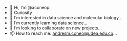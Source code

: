 
- 👋 Hi, I’m @aconeop
- 🧐 Curiosity
- 👀 I’m interested in data science and molecular biology...
- 🌱 I’m currently learning data science...
- 💞️ I’m looking to collaborate on new projects...
- 📫 How to reach me: andresm.coneo@udea.edu.co...

<!---
aconeop/aconeop is a ✨ special ✨ repository because its `README.md` (this file) appears on your GitHub profile.
You can click the Preview link to take a look at your changes.
--->
